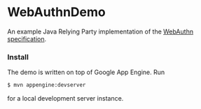 # WebAuthnDemo
An example Java Relying Party implementation of the [WebAuthn
specification](https://w3c.github.io/webauthn/).

### Install
The demo is written on top of Google App Engine. Run
```sh
$ mvn appengine:devserver
```
for a local development server instance.
